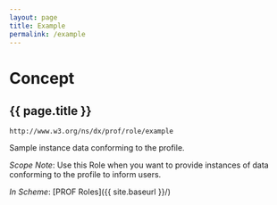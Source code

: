 ```yaml
---
layout: page
title: Example
permalink: /example
---
```

# Concept

## {{ page.title }}

`http://www.w3.org/ns/dx/prof/role/example`

Sample instance data conforming to the profile.

_Scope Note_: Use this Role when you want to provide instances of data conforming to the profile to inform users.

_In Scheme_: [PROF Roles]({{ site.baseurl }}/)
